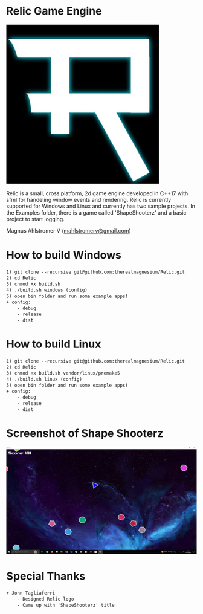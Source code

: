 # Relic Game Engine
![Logo](screenshots/logo.png)

Relic is a small, cross platform, 2d game engine developed in C++17 with sfml for handeling window events and rendering.
Relic is currently supported for Windows and Linux and currently has two sample projects.
In the Examples folder, there is a game called 'ShapeShooterz' and a basic project to start logging.

Magnus Ahlstromer V (mahlstromerv@gmail.com)

# How to build Windows
    1) git clone --recursive git@github.com:therealmagnesium/Relic.git
    2) cd Relic
    3) chmod +x build.sh
    4) ./build.sh windows (config)
    5) open bin folder and run some example apps!
    + config:
        - debug
        - release
        - dist

# How to build Linux
    1) git clone --recursive git@github.com:therealmagnesium/Relic.git
    2) cd Relic
    3) chmod +x build.sh vendor/linux/premake5
    4) ./build.sh linux (config)
    5) open bin folder and run some example apps!
    + config:
        - debug
        - release
        - dist

# Screenshot of Shape Shooterz
![ShapeShooterz](screenshots/ShapeShooterz.png)

# Special Thanks
    + John Tagliaferri
        - Designed Relic logo
        - Came up with 'ShapeShooterz' title
